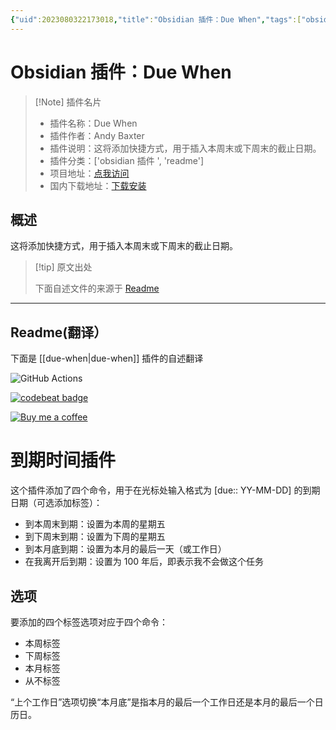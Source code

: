 ```yaml
---
{"uid":2023080322173018,"title":"Obsidian 插件：Due When","tags":["obsidian插件","readme"],"description":"这将添加快捷方式，用于插入本周末或下周末的截止日期。","author":"AI","type":"readme","draft":false,"editable":false,"modified":20230101000000,"dg-publish":true,"permalink":"/lake-of-knowledge/10-obsidian/obsidian/readme/due-when-readme/","dgPassFrontmatter":true}
---
```



# Obsidian 插件：Due When

> [!Note] 插件名片
> - 插件名称：Due When
> - 插件作者：Andy Baxter
> - 插件说明：这将添加快捷方式，用于插入本周末或下周末的截止日期。
> - 插件分类：['obsidian 插件 ', 'readme']
> - 项目地址：[点我访问](https://github.com/andrewbaxter439/due-when)
> - 国内下载地址：[下载安装](https://pkmer.cn/products/plugin/pluginMarket/?due-when)

## 概述

这将添加快捷方式，用于插入本周末或下周末的截止日期。

> [!tip] 原文出处
>
>下面自述文件的来源于 [Readme](https://ghproxy.net/https://raw.githubusercontent.com/andrewbaxter439/due-when/master/README.md)
>

---

## Readme(翻译）

下面是 [[due-when\|due-when]] 插件的自述翻译

![GitHub Actions](https://github.com/andrewbaxter439/due-when/actions/workflows/release.yml/badge.svg)

[![codebeat badge](https://codebeat.co/badges/c89246b9-83c0-4b66-a403-9c0689fd38db)](https://codebeat.co/projects/github-com-andrewbaxter439-due-when-master)

[![Buy me a coffee](https://img.shields.io/static/v1?label=&message=Buy%20me%20a%20coffee&logo=buy-me-a-coffee&color=fade25&logoColor=grey)](https://www.buymeacoffee.com/andybaxter)

# 到期时间插件

这个插件添加了四个命令，用于在光标处输入格式为 \[due:: YY-MM-DD\] 的到期日期（可选添加标签）：

- 到本周末到期：设置为本周的星期五
- 到下周末到期：设置为下周的星期五
- 到本月底到期：设置为本月的最后一天（或工作日）
- 在我离开后到期：设置为 100 年后，即表示我不会做这个任务

## 选项

要添加的四个标签选项对应于四个命令：

- 本周标签
- 下周标签
- 本月标签
- 从不标签

“上个工作日”选项切换“本月底”是指本月的最后一个工作日还是本月的最后一个日历日。
